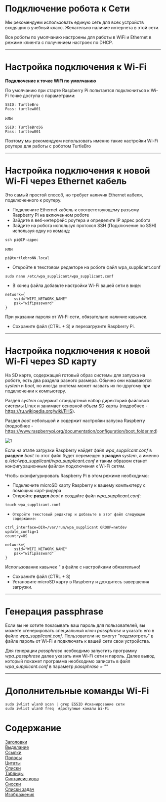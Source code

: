 # Подключение робота к Сети

Мы рекомендуем использовать единую сеть для всех устройств входящих в учебный класс. Желательно наличие интернета в этой сети.

Все роботы по умолчанию настроены для работы в WiFi и Ethernet в режиме клиента с получением настроек по DHCP.

---

# Настройка подключения к Wi-Fi

**Подключение к точке WiFi по умолчанию**

По умолчанию при старте Raspberry Pi попытается подключиться к Wi-Fi точке доступа с параметрами:
```
SSID: TurtleBro
Pass: turtlew001
```
или
```
SSID: TurtleBro5G
Pass: turtlew001
```
Поэтому мы рекомендуем использовать именно такие настройки Wi-Fi роутера для работы с роботом TurtleBro

---

# Настройка подключения к новой Wi-Fi через Ethernet кабель

Это самый простой способ, но требует наличия Ethernet кабеля, подключенного к роутеру.

- Подключите Ethernet кабель к соответствующему разъему Raspberry Pi на включенном роботе
- Зайдите в веб-интерфейс роутера и определите IP адрес робота
- Зайдите на робота используя протокол SSH (Подключение по SSH) используя одну из команд:
```
ssh pi@IP-адрес
```
или
```
pi@turtlebroNN.local
```
- Откройте в текстовом редакторе на роботе файл wpa_supplicant.conf
```
sudo nano /etc/wpa_supplicant/wpa_supplicant.conf
```
- В конец файла добавьте настройки Wi-Fi вашей сети в виде:
```
network={
    ssid="WIFI_NETWORK_NAME"
    psk="wifipassword"
}
```
При указании пароля от Wi-Fi  сети, обязательно наличие кавычек.
- Сохраните файл (CTRL + S) и перезагрузите Raspberry Pi.

---

# Настройка подключения к новой Wi-Fi через SD карту

На SD карте, содержащей готовый образ системы для запуска на роботе, есть два раздела разного размера. Обычно они называются *system* и *boot*, но иногда система может назвать их по-другому при подключении к компьютеру. 

Раздел *system* содержит стандартный набор директорий файловой системы Linux и занимает основной объем SD карты (подробнее - https://ru.wikipedia.org/wiki/FHS). 

Раздел *boot* небольшой и содержит настройки запуска Raspberry (подробнее - https://www.raspberrypi.org/documentation/configuration/boot_folder.md)

![1](https://manual.turtlebro.ru/~gitbook/image?url=https:%2F%2F1065784056-files.gitbook.io%2F%7E%2Ffiles%2Fv0%2Fb%2Fgitbook-x-prod.appspot.com%2Fo%2Fspaces%252F-LWqHZF8ywsK_MiMxnHa%252Fuploads%252FgNOnqbDt9RkgmM3Xtkas%252FScreenshot%2520from%25202022-02-08%252016-22-24.png%3Falt=media%26token=45c7f33c-d89d-434b-a080-fa9afd91ce4e&width=768&dpr=1&quality=100&sign=077201cffcc5138e49a1c92b2e52d329844af880b1309f958a2ca6e0493f1382)

Если на этапе загрузки Raspberry найдет файл *wpa_supplicant.conf* в **разделе** *boot* то этот файл будет перемещен в **раздел** *system*, а именно в */etc/wpa_supplicant/wpa_supplicant.conf* и таким образом станет конфигурационным файлом подключения к Wi-Fi сетям.

Чтобы сконфигурировать Raspberry Pi в этом режиме необходимо:

- Подключите microSD карту Raspberry к вашему компьютеру с помощью карт-ридера
- Откройте **раздел** *boot* и создайте файл *wpa_supplicant.conf*:
```
touch wpa_supplicant.conf
```
-     Откройте текстовый редактор и добавьте в этот файл следующее содержание:
```
ctrl_interface=DIR=/var/run/wpa_supplicant GROUP=netdev
update_config=1
country=US

network={
    ssid="WIFI_NETWORK_NAME"
    psk="wifipassword"
}
```
Использование кавычек _"_ в файле с настройками обязательно!

- Сохраните файл (CTRL + S)
- Установите microSD карту в Raspberry и дождитесь завершения загрузки.

---

# Генерация passphrase

Если вы не хотите показывать ваш пароль для пользователей, вы можете сгенерировать специальный ключ *passphrase* и указать его в файле *wpa_supplicant.conf*. Пользователи не смогут "подсмотреть" в файле пароль от Wi-Fi и подключать к вашей сети свои устройства.

Для генерации *passphrase* необходимо запустить программу *wpa_passphrase* далее указать имя Wi-Fi сети и пароль. Далее вывод который покажет программа необходимо записать в файл *wpa_supplicant.conf* в параметр *passphrase = ""*

---

# Дополнительные команды Wi-Fi
```
sudo iwlist wlan0 scan | grep ESSID #сканирование сети
sudo iwlist wlan0 freq  #доступные каналы Wi-Fi
```


# Содержание
[Заголовки](#1)  
[Выделание](#2)  
[Ссылки](#Ссылки)  
[Полосы](#4)  
[Цитаты](#Цитаты)  
[Списки](#Списки)  
[Таблицы](#Таблицы)  
[Синтаксис кода](#3)  
[Сноски](#Сноски)  
[Списки задач](#6)  
[Изображения](#5) 
